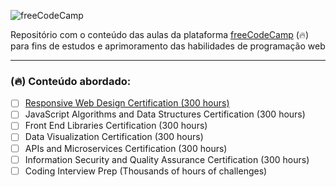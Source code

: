 ![freeCodeCamp](https://upload.wikimedia.org/wikipedia/commons/3/39/FreeCodeCamp_logo.png)

Repositório com o conteúdo das aulas da plataforma [freeCodeCamp](https://www.freecodecamp.org/) (🔥) para fins de estudos e aprimoramento das habilidades de programação web

----

###  (🔥) Conteúdo abordado:

- [ ] [Responsive Web Design Certification (300 hours)](./responsive-web-design)
- [ ] JavaScript Algorithms and Data Structures Certification (300 hours)
- [ ] Front End Libraries Certification (300 hours)
- [ ] Data Visualization Certification (300 hours)
- [ ] APIs and Microservices Certification (300 hours)
- [ ] Information Security and Quality Assurance Certification (300 hours)
- [ ] Coding Interview Prep (Thousands of hours of challenges)
